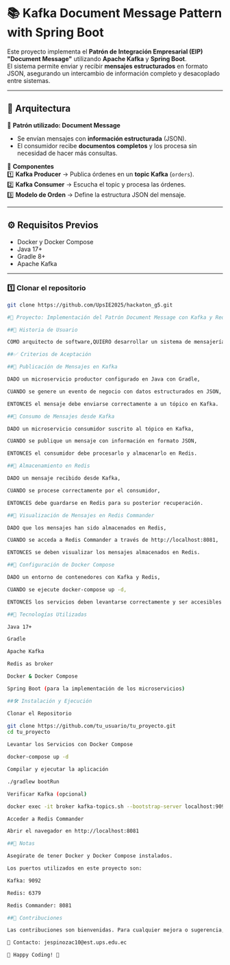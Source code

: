 ﻿# 📚 Kafka Document Message Pattern with Spring Boot

Este proyecto implementa el **Patrón de Integración Empresarial (EIP) "Document Message"** utilizando **Apache Kafka** y **Spring Boot**.  
El sistema permite enviar y recibir **mensajes estructurados** en formato JSON, asegurando un intercambio de información completo y desacoplado entre sistemas.

---

## 🚀 **Arquitectura**
🚀 **Patrón utilizado: Document Message**
- Se envían mensajes con **información estructurada** (JSON).
- El consumidor recibe **documentos completos** y los procesa sin necesidad de hacer más consultas.

🚀 **Componentes**  
1️⃣ **Kafka Producer** → Publica órdenes en un **topic Kafka** (`orders`).  
2️⃣ **Kafka Consumer** → Escucha el topic y procesa las órdenes.  
3️⃣ **Modelo de Orden** → Define la estructura JSON del mensaje.

---

## ⚙️ **Requisitos Previos**
- Docker y Docker Compose  
- Java 17+  
- Gradle 8+  
- Apache Kafka

---

### 1️⃣ **Clonar el repositorio**
```bash
git clone https://github.com/UpsIE2025/hackaton_g5.git

#📌 Proyecto: Implementación del Patrón Document Message con Kafka y Redis as broker

##📖 Historia de Usuario

COMO arquitecto de software,QUIERO desarrollar un sistema de mensajería basado en el patrón Document Message utilizando Kafka, Redis y Java con Gradle,PARA garantizar la comunicación eficiente y asíncrona entre los microservicios del sistema.

##✅ Criterios de Aceptación

##🔹 Publicación de Mensajes en Kafka

DADO un microservicio productor configurado en Java con Gradle,

CUANDO se genere un evento de negocio con datos estructurados en JSON,

ENTONCES el mensaje debe enviarse correctamente a un tópico en Kafka.

##🔹 Consumo de Mensajes desde Kafka

DADO un microservicio consumidor suscrito al tópico en Kafka,

CUANDO se publique un mensaje con información en formato JSON,

ENTONCES el consumidor debe procesarlo y almacenarlo en Redis.

##🔹 Almacenamiento en Redis

DADO un mensaje recibido desde Kafka,

CUANDO se procese correctamente por el consumidor,

ENTONCES debe guardarse en Redis para su posterior recuperación.

##🔹 Visualización de Mensajes en Redis Commander

DADO que los mensajes han sido almacenados en Redis,

CUANDO se acceda a Redis Commander a través de http://localhost:8081,

ENTONCES se deben visualizar los mensajes almacenados en Redis.

##🔹 Configuración de Docker Compose

DADO un entorno de contenedores con Kafka y Redis,

CUANDO se ejecute docker-compose up -d,

ENTONCES los servicios deben levantarse correctamente y ser accesibles en sus respectivos puertos.

##🚀 Tecnologías Utilizadas

Java 17+

Gradle

Apache Kafka

Redis as broker

Docker & Docker Compose

Spring Boot (para la implementación de los microservicios)

##🛠 Instalación y Ejecución

Clonar el Repositorio

git clone https://github.com/tu_usuario/tu_proyecto.git
cd tu_proyecto

Levantar los Servicios con Docker Compose

docker-compose up -d

Compilar y ejecutar la aplicación

./gradlew bootRun

Verificar Kafka (opcional)

docker exec -it broker kafka-topics.sh --bootstrap-server localhost:9092 --list

Acceder a Redis Commander

Abrir el navegador en http://localhost:8081

##📝 Notas

Asegúrate de tener Docker y Docker Compose instalados.

Los puertos utilizados en este proyecto son:

Kafka: 9092

Redis: 6379

Redis Commander: 8081

##📩 Contribuciones

Las contribuciones son bienvenidas. Para cualquier mejora o sugerencia, abre un issue o envía un pull request.

📧 Contacto: jespinozac10@est.ups.edu.ec

🚀 Happy Coding! 🎯

